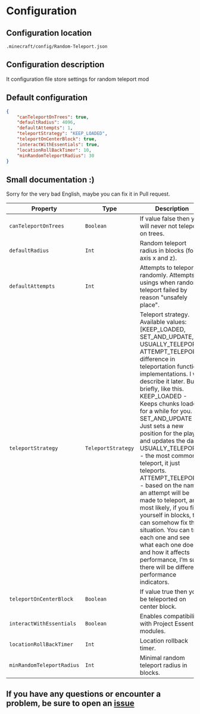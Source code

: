 # Configuration

## Configuration location

```none
.minecraft/config/Random-Teleport.json
```

## Configuration description

It configuration file store settings for random teleport mod

## Default configuration

```json
{
    "canTeleportOnTrees": true,
    "defaultRadius": 4096,
    "defaultAttempts": 1,
    "teleportStrategy": "KEEP_LOADED",
    "teleportOnCenterBlock": true,
    "interactWithEssentials": true,
    "locationRollBackTimer": 10,
    "minRandomTeleportRadius": 30
}
```

## Small documentation :)

Sorry for the very bad English, maybe you can fix it in Pull request.

| Property                   | Type             | Description      |
|---                         |---               |---               |
|`canTeleportOnTrees`        |`Boolean`         |If value false then you will never not teleport on trees.|
|`defaultRadius`             |`Int`             |Random teleport radius in blocks (for axis x and z).|
|`defaultAttempts`           |`Int`             |Attempts to teleport randomly. Attempts usings when random teleport failed by reason "unsafely place".|
|`teleportStrategy`          |`TeleportStrategy`|Teleport strategy. Available values: [KEEP_LOADED, SET_AND_UPDATE, USUALLY_TELEPORT, ATTEMPT_TELEPORT], difference in teleportation function implementations. I will describe it later. But briefly, like this. KEEP_LOADED - Keeps chunks loaded for a while for you. SET_AND_UPDATE - Just sets a new position for the player and updates the data. USUALLY_TELEPORT - the most common teleport, it just teleports. ATTEMPT_TELEPORT - based on the name, an attempt will be made to teleport, and most likely, if you find yourself in blocks, this can somehow fix the situation. You can try each one and see what each one does and how it affects performance, I’m sure there will be different performance indicators.|
|`teleportOnCenterBlock`     |`Boolean`         |If value true then you'll be teleported on center block.|
|`interactWithEssentials`    |`Boolean`         |Enables compatibility with Project Essentials modules.|
|`locationRollBackTimer`     |`Int`             |Location rollback timer.|
|`minRandomTeleportRadius`   |`Int`             |Minimal random teleport radius in blocks.|

## If you have any questions or encounter a problem, be sure to open an [issue](https://github.com/MairwunNx/RandomTeleport/issues/new/choose)
